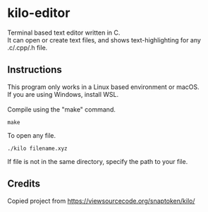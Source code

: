 # kilo-editor
Terminal based text editor written in C.<br>
It can open or create text files, and shows text-highlighting for any .c/.cpp/.h file.

## Instructions
This program only works in a Linux based environment or macOS.<br>
If you are using Windows, install WSL.<br>
<br>Compile using the "make" command.<br>
```
make
```
To open any file.
```
./kilo filename.xyz
```
If file is not in the same directory, specify the path to your file.

## Credits
Copied project from https://viewsourcecode.org/snaptoken/kilo/
